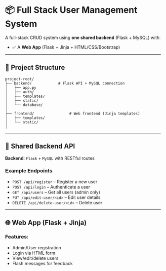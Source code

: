 # 📦 Full Stack User Management System

A full-stack CRUD system using **one shared backend** (Flask + MySQL) with:

- ✅ A **Web App** (Flask + Jinja + HTML/CSS/Bootstrap)

---
  
## 📁 Project Structure

```
project-root/
├── backend/            # Flask API + MySQL connection
│   ├── app.py
│   ├── auth/
│   ├── templates/
│   ├── static/
│   └── database/
│
├── frontend/                # Web frontend (Jinja templates)
│   ├── templates/
│   └── static/
│

```

---
## 🔌 Shared Backend API

**Backend**: `Flask` + `MySQL` with RESTful routes

### Example Endpoints

- `POST /api/register` – Register a new user
- `POST /api/login` – Authenticate a user
- `GET /api/users` – Get all users (admin only)
- `PUT /api/edit-user/<id>` – Edit user details
- `DELETE /api/delete-user/<id>` – Delete user

---
## 🌐 Web App (Flask + Jinja)

### Features:

- Admin/User registration
- Login via HTML form
- View/edit/delete users
- Flash messages for feedback

